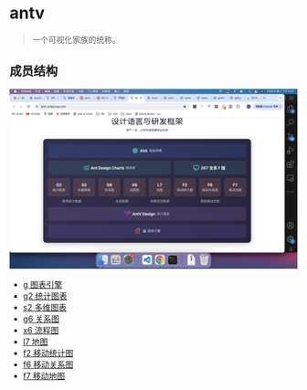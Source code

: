 # antv

> 一个可视化家族的统称。

## 成员结构

![](/jsPackages/antv/member.png)

- [g 图表引擎](/jsPackages/antv/g.html)
- [g2 统计图表](/jsPackages/antv/g.html)
- [s2 多维图表](/jsPackages/antv/g.html)
- [g6 关系图](/jsPackages/antv/g.html)
- [x6 流程图](/jsPackages/antv/g.html)
- [l7 地图](/jsPackages/antv/g.html)
- [f2 移动统计图](/jsPackages/antv/g.html)
- [f6 移动关系图](/jsPackages/antv/g.html)
- [f7 移动地图](/jsPackages/antv/g.html)
